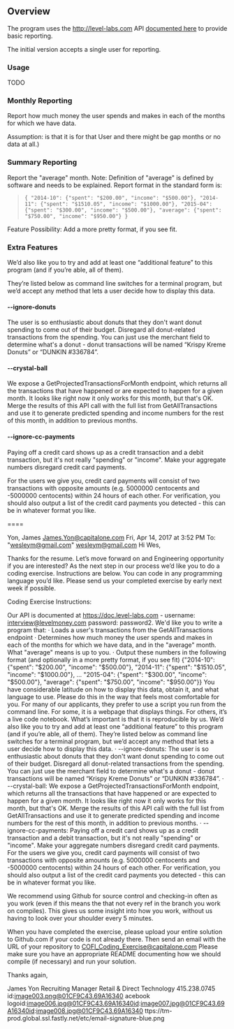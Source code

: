 ## Overview

The program uses the http://level-labs.com API [documented here](https://doc.level-labs.com) to provide basic reporting.

The initial version accepts a single user for reporting.

### Usage

TODO

### Monthly Reporting ###

Report how much money the user spends and makes in each of the months for which we have data.

Assumption: is that it is for that User and there might be gap months or no data at all.)

### Summary Reporting ###

Report the "average" month. Note: Definition of "average" is defined by software and needs to be explained.
Report format in the standard form is:
  > `{
  >  "2014-10": {"spent": "$200.00", "income": "$500.00"},
  >  "2014-11": {"spent": "$1510.05", "income": "$1000.00"},
  >  "2015-04": {"spent": "$300.00", "income": "$500.00"},
  >  "average": {"spent": "$750.00", "income": "$950.00"}
  > }`

Feature Possibility:  Add a more pretty format, if you see fit.

### Extra Features ###

We’d also like you to try and add at least one “additional feature” to this program (and if you’re able, all of them).

They’re listed below as command line switches for a terminal program, but we’d accept any method that lets a user decide how to display this data.

#### --ignore-donuts
The user is so enthusiastic about donuts that they don't want donut spending to come out of their budget. Disregard all donut-related transactions from the spending. You can just use the merchant field to determine what's a donut - donut transactions will be named “Krispy Kreme Donuts” or “DUNKIN #336784”.

#### --crystal-ball ###

 We expose a GetProjectedTransactionsForMonth endpoint, which returns all the transactions that have happened or are expected to happen for a given month. It looks like right now it only works for this month, but that's OK. Merge the results of this API call with the full list from GetAllTransactions and use it to generate predicted spending and income numbers for the rest of this month, in addition to previous months.

#### --ignore-cc-payments ###

Paying off a credit card shows up as a credit transaction and a debit transaction, but it's not really "spending" or "income". Make your aggregate numbers disregard credit card payments.

For the users we give you, credit card payments will consist of two transactions with opposite amounts (e.g. 5000000 centocents and -5000000 centocents) within 24 hours of each other. For verification, you should also output a list of the credit card payments you detected - this can be in whatever format you like.

====

Yon, James <James.Yon@capitalone.com>	Fri, Apr 14, 2017 at 3:52 PM
To: "wesleym@gmail.com" <wesleym@gmail.com>
Hi Wes,



Thanks for the resume.  Let’s move forward on and Engineering opportunity if you are interested? As the next step in our process we’d like you to do a coding exercise.  Instructions are below.  You can code in any programming language you’d like.  Please send us your completed exercise by early next week if possible.



Coding Exercise Instructions:

Our API is documented at https://doc.level-labs.com - username: interview@levelmoney.com password: password2. We'd like you to write a program that:
·         Loads a user's transactions from the GetAllTransactions endpoint
·         Determines how much money the user spends and makes in each of the months for which we have data, and in the "average" month. What "average" means is up to you.
·         Output these numbers in the following format (and optionally in a more pretty format, if you see fit)
{"2014-10": {"spent": "$200.00", "income": "$500.00"},
"2014-11": {"spent": "$1510.05", "income": "$1000.00"},
...
"2015-04": {"spent": "$300.00", "income": "$500.00"},
"average": {"spent": "$750.00", "income": "$950.00"}}
You have considerable latitude on how to display this data, obtain it, and what language to use. Please do this in the way that feels most comfortable for you. For many of our applicants, they prefer to use a script you run from the command line. For some, it is a webpage that displays things. For others, it’s a live code notebook. What’s important is that it is reproducible by us.
We’d also like you to try and add at least one “additional feature” to this program (and if you’re able, all of them). They’re listed below as command line switches for a terminal program, but we’d accept any method that lets a user decide how to display this data.
·         --ignore-donuts: The user is so enthusiastic about donuts that they don't want donut spending to come out of their budget. Disregard all donut-related transactions from the spending. You can just use the merchant field to determine what's a donut - donut transactions will be named “Krispy Kreme Donuts” or “DUNKIN #336784”.
·         --crystal-ball: We expose a GetProjectedTransactionsForMonth endpoint, which returns all the transactions that have happened or are expected to happen for a given month. It looks like right now it only works for this month, but that's OK. Merge the results of this API call with the full list from GetAllTransactions and use it to generate predicted spending and income numbers for the rest of this month, in addition to previous months.
·         --ignore-cc-payments: Paying off a credit card shows up as a credit transaction and a debit transaction, but it's not really "spending" or "income". Make your aggregate numbers disregard credit card payments. For the users we give you, credit card payments will consist of two transactions with opposite amounts (e.g. 5000000 centocents and -5000000 centocents) within 24 hours of each other. For verification, you should also output a list of the credit card payments you detected - this can be in whatever format you like.

We recommend using Github for source control and checking-in often as you work (even if this means the that not every ref in the branch you work on compiles). This gives us some insight into how you work, without us having to look over your shoulder every 5 minutes.



When you have completed the exercise, please upload your entire solution to Github.com if your code is not already there.  Then send an email with the URL of your repository to COFI_Coding_Exercise@capitalone.com  Please make sure you have an appropriate README documenting how we should compile (if necessary) and run your solution.



Thanks again,

James Yon
Recruiting Manager
Retail & Direct Technology
415.238.0745
id:image003.png@01CF9C43.69A16340  acebook logoid:image006.jpg@01CF9C43.69A16340id:image007.jpg@01CF9C43.69A16340id:image008.jpg@01CF9C43.69A16340
ttps://tm-prod.global.ssl.fastly.net/etc/email-signature-blue.png
